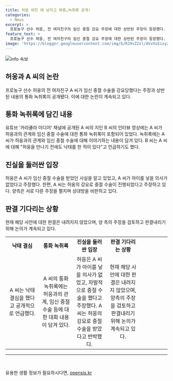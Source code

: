 ```yaml
---
title: 허웅 여친 애 낳자고 짜증…녹취록 공개!
categories:
  - News
excerpt: >
  프로농구 선수 허웅, 전 여자친구의 임신 중절 강요 주장에 대한 상반된 주장이 등장했다. 유튜브 채널 카라큘라 미디어는 허웅의 전 여자친구 A씨의 지인과의 인터뷰를 공개했는데, 이 중 B씨는 허웅과 A씨가 교제 중일 때의 통화 녹취를 공개했다. 녹취에는 A씨가 허웅과의 관계로 인해 낙태 결심을 한 것으로 드러나는데, 허웅은 이를 부인하며 A씨를 공갈미수 등의 혐의로 고소했다. A씨와 허웅은 각자의 주장을 펼치며 진실을 두고 공방하고 있다.
feature_text: >
  프로농구 선수 허웅, 전 여자친구의 임신 중절 강요 주장에 대한 상반된 주장이 등장했다. 유튜브 채널 카라큘라 미디어는 허웅의 전 여자친구 A씨의 지인과의 인터뷰를 공개했는데, 이 중 B씨는 허웅과 A씨가 교제 중일 때의 통화 녹취를 공개했다. 녹취에는 A씨가 허웅과의 관계로 인해 낙태 결심을 한 것으로 드러나는데, 허웅은 이를 부인하며 A씨를 공갈미수 등의 혐의로 고소했다. A씨와 허웅은 각자의 주장을 펼치며 진실을 두고 공방하고 있다.
image: 'https://blogger.googleusercontent.com/img/b/R29vZ2xl/AVvXsEixyZcFfHzMRdzZMjFBmAUKJYCLCGyLL1o632UiGVXcaFdKo_bkvkuCioo0uUKlGfBVcT3P84aROyZIXSBEx3Aw5nCQ3pTgDom1WDC4m8eifvWiAmWEEVb4x6G_l8C0QH225ldMjyaFvpxGEBGNO37VmDTDMHGhJPq73UglMfDca1-0aw/s1600/blogspot.png'
---
```


<p><img src="https://blogger.googleusercontent.com/img/b/R29vZ2xl/AVvXsEixyZcFfHzMRdzZMjFBmAUKJYCLCGyLL1o632UiGVXcaFdKo_bkvkuCioo0uUKlGfBVcT3P84aROyZIXSBEx3Aw5nCQ3pTgDom1WDC4m8eifvWiAmWEEVb4x6G_l8C0QH225ldMjyaFvpxGEBGNO37VmDTDMHGhJPq73UglMfDca1-0aw/s1600/blogspot.png" alt="info 속보" /></p>

<h2 data-ke-size="size26">허웅과 A 씨의 논란</h2>

<p data-ke-size="size16">프로농구 선수 허웅의 전 여자친구 A 씨가 임신 중절 수술을 강요당했다는 주장과 상반된 내용의 통화 녹취록이 공개됐다. 이에 대한 논란이 계속되고 있다.</p>

<h2 data-ke-size="size24">통화 녹취록에 담긴 내용</h2>

<p data-ke-size="size16">유튜브 '카라큘라 미디어' 채널에 공개된 A 씨의 지인 B 씨의 인터뷰 영상에는 A 씨가 허웅과의 관계와 임신 중절 수술에 대한 통화 녹취록이 포함되어 있었다. 녹취록에는 A 씨가 허웅과의 관계와 임신 중절 수술에 대해 이야기하는 내용이 담겨 있다. B 씨는 A 씨에 대해 "허웅을 만나기 전에도 낙태를 한 적이 있다"고 언급하기도 했다.</p>

<h2 data-ke-size="size24">진실을 둘러싼 입장</h2>

<p data-ke-size="size16">허웅은 A 씨가 임신 중절 수술을 받았던 사실을 알고 있었고, A 씨가 아이를 낳을 의사가 없었다고 주장했다. 한편, A 씨는 허웅의 강요로 중절 수술이 진행되었다고 주장하고 있다. 양측은 서로 다른 주장을 펼치며 상대방을 비판하고 있다.</p>

<h2 data-ke-size="size24">판결 기다리는 상황</h2>

<p data-ke-size="size16">현재 해당 사안에 대한 판결은 내려지지 않았으며, 양 측의 주장을 검토하고 판결내리기 위해 논의가 계속되고 있다.</p>

<table>
   <colgroup><col width="180">
   <col width="180">
   <col width="180">
   <col width="180">
   <col width="180">
   </colgroup>
   <tbody>
      <tr>
         <td style="text-align: center; height: 17px;"><b>낙태 결심</b></td>
         <td style="text-align: center; height: 17px;"><b>통화 녹취록</b></td>
         <td style="text-align: center; height: 17px;"><b>진실을 둘러싼 입장</b></td>
         <td style="text-align: center; height: 17px;"><b>판결 기다리는 상황</b></td>
      </tr>
      <tr>
         <td style="text-align: center; height: 17px;">A 씨는 낙태 결심을 했다고 공개적으로 언급했다.</td>
         <td style="text-align: center; height: 17px;">A 씨의 통화 녹취록에는 허웅과의 관계, 임신 중절 수술 등에 대한 대화 내용이 담겨 있다.</td>
         <td style="text-align: center; height: 17px;">허웅은 A 씨가 아이를 낳을 의사가 없었고, 자발적으로 중절 수술을 했다고 주장했다. A 씨는 허웅의 강요로 중절 수술을 받았다고 반박했다.</td>
         <td style="text-align: center; height: 17px;">현재 해당 사안에 대한 판결은 내려지지 않았으며, 양측의 주장을 검토하고 판결내리기 위해 논의가 계속되고 있다.</td>
      </tr>
   </tbody>
</table>

<hr>

<p data-ke-size="size16">&nbsp;</p>
유용한 생활 정보가 필요하시다면, <a href="https://opensis.kr" rel="dofollow">opensis.kr</a>


